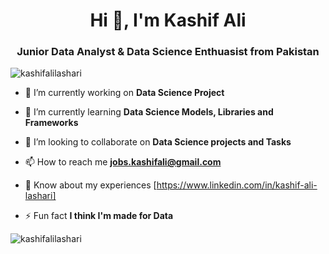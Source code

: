 <h1 align="center">Hi 👋, I'm Kashif Ali</h1>
<h3 align="center">Junior Data Analyst & Data Science Enthuasist from Pakistan</h3>

<p align="left"> <img src="https://komarev.com/ghpvc/?username=kashifalilashari&label=Profile%20views&color=0e75b6&style=flat" alt="kashifalilashari" /> </p>

- 🔭 I’m currently working on **Data Science Project**

- 🌱 I’m currently learning **Data Science Models, Libraries and Frameworks**

- 👯 I’m looking to collaborate on **Data Science projects and Tasks**

- 📫 How to reach me **jobs.kashifali@gmail.com**

- 📄 Know about my experiences [https://www.linkedin.com/in/kashif-ali-lashari]

- ⚡ Fun fact **I think I'm made for Data**

<p><img align="center" src="https://github-readme-streak-stats.herokuapp.com/?user=kashifalilashari&" alt="kashifalilashari" /></p>

